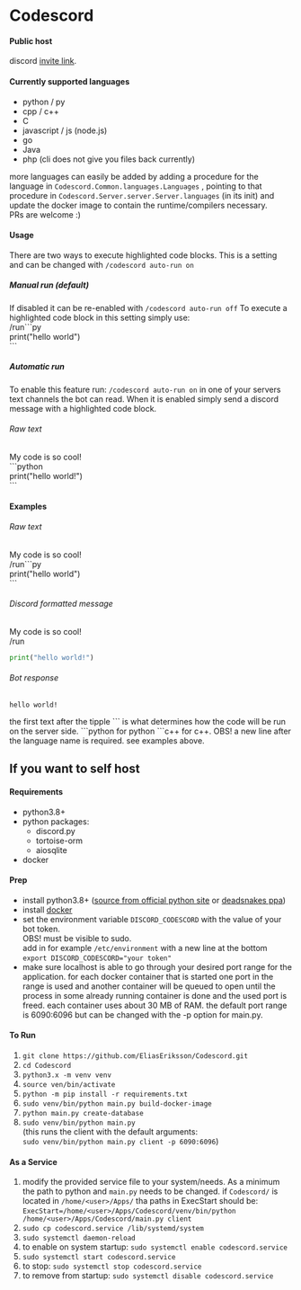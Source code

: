 # Codescord

#### Public host
discord [invite link](https://discord.com/api/oauth2/authorize?client_id=749273748934230018&permissions=128&scope=bot).

#### Currently supported languages
* python / py
* cpp / c++
* C
* javascript / js (node.js)
* go
* Java
* php (cli does not give you files back currently)

more languages can easily be added by adding a procedure for the language in `Codescord.Common.languages.Languages`
, pointing to that procedure in `Codescord.Server.server.Server.languages` (in its init)
and update the docker image to contain the runtime/compilers necessary. \
PRs are welcome :)

#### Usage
There are two ways to execute highlighted code blocks. This is a setting and can be changed
 with `/codescord auto-run on`
##### Manual run (default)
If disabled it can be re-enabled with `/codescord auto-run off`
To execute a highlighted code block in this setting simply use:\
/run\```py\
print("hello world")\
\```

##### Automatic run
To enable this feature run: `/codescord auto-run on` in one of your servers 
text channels the bot can read. When it is enabled 
simply send a discord message with a highlighted code block.
###### Raw text
My code is so cool!\
\```python\
print("hello world!")\
\```

#### Examples
###### Raw text
My code is so cool! \
/run\```py \
print("hello world") \
\```

###### Discord formatted message
My code is so cool! \
/run
```python
print("hello world!")
```

###### Bot response

```
hello world!
```

the first text after the tipple \``` is what determines how the code will be run on the server side.
\```python for python \```c++ for c++. OBS! a new line after the language name is required. see examples above.

## If you want to self host
#### Requirements
* python3.8+
* python packages:
    * discord.py
    * tortoise-orm
    * aiosqlite
* docker


#### Prep
* install python3.8+ ([source from official python site](https://www.python.org/) or [deadsnakes ppa](https://launchpad.net/~deadsnakes/+archive/ubuntu/ppa))
* install [docker](https://docs.docker.com/get-docker/)
* set the environment variable `DISCORD_CODESCORD` with the value of your bot token. \
 OBS! must be visible to sudo. \
 add in for example `/etc/environment` with a new line at the bottom `export DISCORD_CODESCORD="your token"`
* make sure localhost is able to go through your desired port range for the application. for each docker container
 that is started one port in the range is used and another container will be queued to open until the process in some
 already running container is done and the used port is freed. each container uses about 30 MB of RAM.
 the default port range is 6090:6096 but can be changed with the -p option for main.py.

#### To Run
1. `git clone https://github.com/EliasEriksson/Codescord.git`
2. `cd Codescord`
3. `python3.x -m venv venv`
4. `source ven/bin/activate`
5. `python -m pip install -r requirements.txt`
6. `sudo venv/bin/python main.py build-docker-image`
7. `python main.py create-database`
8. `sudo venv/bin/python main.py` \
   (this runs the client with the default arguments: \
   `sudo venv/bin/python main.py client -p 6090:6096`)

#### As a Service
1. modify the provided service file to your system/needs.
As a minimum the path to python and `main.py` needs to be changed.
if `Codescord/` is located in `/home/<user>/Apps/` tha paths in ExecStart should be: \
`ExecStart=/home/<user>/Apps/Codescord/venv/bin/python /home/<user>/Apps/Codescord/main.py client`
2. `sudo cp codescord.service /lib/systemd/system`
3. `sudo systemctl daemon-reload`
4. to enable on system startup: `sudo systemctl enable codescord.service`
5. `sudo systemctl start codescord.service`
6. to stop: `sudo systemctl stop codescord.service`
7. to remove from startup: `sudo systemctl disable codescord.service`
